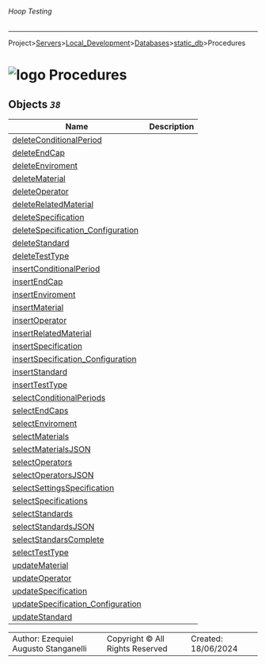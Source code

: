 ###### Hoop Testing
___
Project>[Servers](../../../../Servers.md)>[Local_Development](../../../Local_Development.md)>[Databases](../../Databases.md)>[static_db](../static_db.md)>Procedures


# ![logo](../../../../../Images/folder64.svg) Procedures



## <a name="#Procedures"></a>Objects _`38`_
|Name|Description|
|---|---|
|[deleteConditionalPeriod](deleteConditionalPeriod.md)||
|[deleteEndCap](deleteEndCap.md)||
|[deleteEnviroment](deleteEnviroment.md)||
|[deleteMaterial](deleteMaterial.md)||
|[deleteOperator](deleteOperator.md)||
|[deleteRelatedMaterial](deleteRelatedMaterial.md)||
|[deleteSpecification](deleteSpecification.md)||
|[deleteSpecification_Configuration](deleteSpecification_Configuration.md)||
|[deleteStandard](deleteStandard.md)||
|[deleteTestType](deleteTestType.md)||
|[insertConditionalPeriod](insertConditionalPeriod.md)||
|[insertEndCap](insertEndCap.md)||
|[insertEnviroment](insertEnviroment.md)||
|[insertMaterial](insertMaterial.md)||
|[insertOperator](insertOperator.md)||
|[insertRelatedMaterial](insertRelatedMaterial.md)||
|[insertSpecification](insertSpecification.md)||
|[insertSpecification_Configuration](insertSpecification_Configuration.md)||
|[insertStandard](insertStandard.md)||
|[insertTestType](insertTestType.md)||
|[selectConditionalPeriods](selectConditionalPeriods.md)||
|[selectEndCaps](selectEndCaps.md)||
|[selectEnviroment](selectEnviroment.md)||
|[selectMaterials](selectMaterials.md)||
|[selectMaterialsJSON](selectMaterialsJSON.md)||
|[selectOperators](selectOperators.md)||
|[selectOperatorsJSON](selectOperatorsJSON.md)||
|[selectSettingsSpecification](selectSettingsSpecification.md)||
|[selectSpecifications](selectSpecifications.md)||
|[selectStandards](selectStandards.md)||
|[selectStandardsJSON](selectStandardsJSON.md)||
|[selectStandarsComplete](selectStandarsComplete.md)||
|[selectTestType](selectTestType.md)||
|[updateMaterial](updateMaterial.md)||
|[updateOperator](updateOperator.md)||
|[updateSpecification](updateSpecification.md)||
|[updateSpecification_Configuration](updateSpecification_Configuration.md)||
|[updateStandard](updateStandard.md)||

||||
|---|---|---|
|Author: Ezequiel Augusto Stanganelli|Copyright © All Rights Reserved|Created: 18/06/2024|